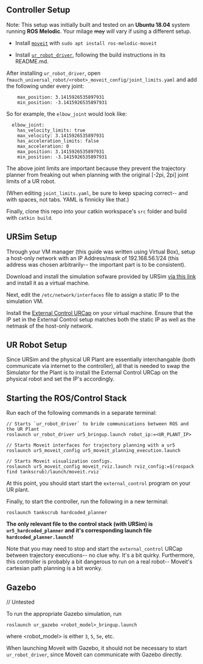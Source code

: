 ## Controller Setup

Note: This setup was initially built and tested on an **Ubuntu 18.04** system running **ROS Melodic**. Your milage ~~may~~ _will_ vary if using a different setup.

- Install [`moveit`](http://docs.ros.org/en/melodic/api/moveit_tutorials/html/doc/getting_started/getting_started.html) with `sudo apt install ros-melodic-moveit`

- Install [`ur_robot_driver`](https://github.com/UniversalRobots/Universal_Robots_ROS_Driver),
following the build instructions in its README.md. 

After installing `ur_robot_driver`, open `fmauch_universal_robot/<robot>_moveit_config/joint_limits.yaml` and add the following under every joint:

```
    max_position: 3.1415926535897931
    min_position: -3.1415926535897931 
```

So for example, the `elbow_joint` would look like:
```
  elbow_joint:
    has_velocity_limits: true
    max_velocity: 3.1415926535897931
    has_acceleration_limits: false
    max_acceleration: 0
    max_position: 3.1415926535897931
    min_position: -3.1415926535897931 
```

The above joint limits are important because they prevent the trajectory planner from freaking out when planning with the original [-2pi, 2pi] joint limits of a UR robot.

(When editing `joint_limits.yaml`, be sure to keep spacing correct-- and with spaces, not tabs. YAML is finnicky like that.)

Finally, clone this repo into your catkin workspace's `src` folder and build with `catkin build`.

## URSim Setup

Through your VM manager (this guide was written using Virtual Box), setup a host-only network with an IP Address/mask of 192.168.56.1/24 (this address was chosen arbitrarily-- the important part is to be consistent).

Download and install the simulation sofware provided by URSim [via this link](https://www.universal-robots.com/download/software-cb-series/simulator-non-linux/offline-simulator-cb-series-non-linux-ursim-3143/) and install it as a virtual machine.

Next, edit the `/etc/network/interfaces` file to assign a static IP to the simulation VM.

Install the [External Control URCap](https://github.com/UniversalRobots/Universal_Robots_ExternalControl_URCap) on your virtual machine. Ensure that the IP set in the External Control setup matches both the static IP as well as the netmask of the host-only network.

## UR Robot Setup
Since URSim and the physical UR Plant are essentially interchangable (both communicate via internet to the controller), all that is needed to swap the Simulator for the Plant is to install the External Control URCap on the physical robot and set the IP's accordingly.

## Starting the ROS/Control Stack

Run each of the following commands in a separate terminal:

```
// Starts `ur_robot_driver` to bride communications between ROS and the UR Plant
roslaunch ur_robot_driver ur5_bringup.launch robot_ip:=<UR_PLANT_IP>

// Starts Moveit interfaces for trajectory planning with a ur5
roslaunch ur5_moveit_config ur5_moveit_planning_execution.launch

// Starts Moveit visualization configs.
roslaunch ur5_moveit_config moveit_rviz.launch rviz_config:=$(rospack find tankscrub)/launch/moveit.rviz
```

At this point, you should start start the `external_control` program on your UR plant.

Finally, to start the controller, run the following in a new terminal:
```
roslaunch tankscrub hardcoded_planner
```

**The only relevant file to the control stack (with URSim) is `ur5_hardcoded_planner` and it's corresponding launch file `hardcoded_planner.launch`!**

Note that you may need to stop and start the `external_control` URCap between trajectory executions-- no clue why. It's a bit quirky.
Furthermore, this controller is probably a bit dangerous to run on a real robot-- Moveit's cartesian path planning is a bit wonky.

## Gazebo

// Untested

To run the appropriate Gazebo simulation, run
```
roslaunch ur_gazebo <robot_model>_bringup.launch
```
where <robot_model> is either `3`, `5`, `5e`, etc.

When launching Moveit with Gazebo, it should not be necessary to start `ur_robot_driver`, since Moveit can communicate with Gazebo directly. 
